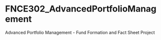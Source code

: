 # FNCE302_AdvancedPortfolioManagement
Advanced Portfolio Management - Fund Formation and Fact Sheet Project

